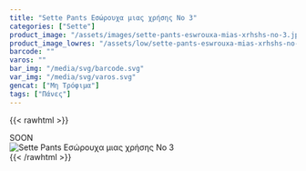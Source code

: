 ```yaml
---
title: "Sette Pants Εσώρουχα μιας χρήσης No 3"
categories: ["Sette"]
product_image: "/assets/images/sette-pants-eswrouxa-mias-xrhshs-no-3.jpg"
product_image_lowres: "/assets/low/sette-pants-eswrouxa-mias-xrhshs-no-3.jpg"
barcode: ""
varos: ""
bar_img: "/media/svg/barcode.svg"
var_img: "/media/svg/varos.svg"
gencat: ["Μη Τρόφιμα"]
tags: ["Πάνες"]
---
```

{{< rawhtml >}}

<div class="sload430"><div class="product">SOON<br><div class="pimg"><img alt="Sette Pants Εσώρουχα μιας χρήσης No 3" title="Sette Pants Εσώρουχα μιας χρήσης No 3" src="/assets/images/sette-pants-eswrouxa-mias-xrhshs-no-3.jpg"></div></div></div>
{{< /rawhtml >}}


